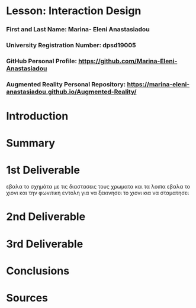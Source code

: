 # Lesson: Interaction Design

### First and Last Name: Marina- Eleni Anastasiadou
### University Registration Number: dpsd19005
### GitHub Personal Profile: https://github.com/Marina-Eleni-Anastasiadou
### Augmented Reality Personal Repository: https://marina-eleni-anastasiadou.github.io/Augmented-Reality/

# Introduction

# Summary


# 1st Deliverable

εβαλα το σχημάτα με τις διαστασεις τους χρωματα και τα λοιπα 
εβαλα το χιονι  και  την φωνιτικη εντολη για να ξεκινησει το χιονι κια να σταματησει
# 2nd Deliverable


# 3rd Deliverable 


# Conclusions


# Sources
